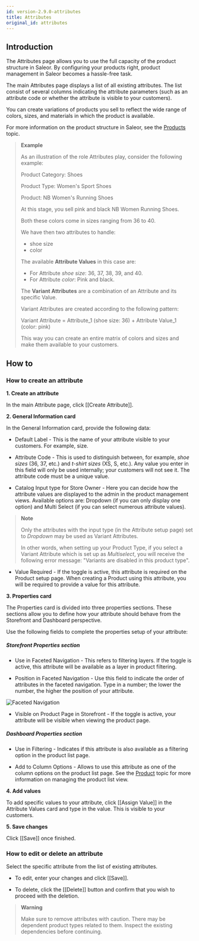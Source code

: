 ```yaml
---
id: version-2.9.0-attributes
title: Attributes
original_id: attributes
---
```

## Introduction

The Attributes page allows you to use the full capacity of the product structure in Saleor. By configuring your products right, product management in Saleor becomes a hassle-free task.

The main Attributes page displays a list of all existing attributes. The list consist of several columns indicating the attribute parameters (such as an attribute code or whether the attribute is visible to your customers).

You can create variations of products you sell to reflect the wide range of colors, sizes, and materials in which the product is available.

For more information on the product structure in Saleor, see the [Products](dashboard/catalog/products.md#product-concept-introduction) topic.

> **Example**
>
> As an illustration of the role Attributes play, consider the following example:
> 
> Product Category: Shoes
> 
> Product Type: Women's Sport Shoes
> 
> Product: NB Women's Running Shoes
> 
> At this stage, you sell pink and black NB Women Running Shoes.
> 
> Both these colors come in sizes ranging from 36 to 40.
> 
> We have then two attributes to handle: 
> 
> * shoe size
> * color
> 
> The available **Attribute Values** in this case are:
> 
> * For Attribute _shoe size_: 36, 37, 38, 39, and 40.
> * For Attribute _color_: Pink and black.
> 
> The **Variant Attributes** are a combination of an Attribute and its specific Value.
>
> Variant Attributes are created according to the following pattern:
> 
> Variant Attribute = Attribute_1 (shoe size: 36) + Attribute Value_1 (color: pink)
>
> This way you can create an entire matrix of colors and sizes and make them available to your customers.

## How to

### How to create an attribute

**1. Create an attribute**

In the main Attribute page, click [[Create&nbsp;Attribute]]. 

**2. General Information card**

In the General Information card, provide the following data:

*  Default Label - This is the name of your attribute visible to your customers. For example, size. 

* Attribute Code - This is used to distinguish between, for example, _shoe sizes_ (36, 37, etc.) and _t-shirt sizes_ (XS, S, etc.). Any value you enter in this field will only be used internally; your customers will not see it. The attribute code must be a unique value.

* Catalog Input type for Store Owner - Here you can decide how the attribute values are displayed to the admin in the product management views. Available options are: Dropdown (if you can only display one option) and Multi Select (if you can select numerous attribute values). 

> **Note**
> 
> Only the attributes with the input type (in the Attribute setup page) set to _Dropdown_ may be used as Variant Attributes. 
> 
> In other words, when setting up your Product Type, if you select a Variant Attribute which is set up as _Multiselect_, you will receive the following error message: "Variants are disabled in this product type".

* Value Required - If the toggle is active, this attribute is required on the Product setup page. When creating a Product using this attribute, you will be required to provide a value for this attribute.

**3. Properties card**

The Properties card is divided into three properties sections. These sections allow you to define how your attribute should behave from the Storefront and Dashboard perspective. 

Use the following fields to complete the properties setup of your attribute:

##### Storefront Properties section

* Use in Faceted Navigation - This refers to filtering layers. If the toggle is active, this attribute will be available as a layer in product filtering.

* Position in Faceted Navigation - Use this field to indicate the order of attributes in the faceted navigation. Type in a number; the lower the number, the higher the position of your attribute.

![Faceted Navigation](assets/dashboard-config/config23.JPG)

* Visible on Product Page in Storefront - If the toggle is active, your attribute will be visible when viewing the product page. 

##### Dashboard Properties section

* Use in Filtering - Indicates if this attribute is also available as a filtering option in the product list page.

* Add to Column Options - Allows to use this attribute as one of the column options on the product list page. See the [Product](dashboard/catalog/products.md#editing-columns) topic for more information on managing the product list view.

**4. Add values** 

To add specific values to your attribute, click [[Assign&nbsp;Value]] in the Attribute Values card and type in the value. This is visible to your customers. 

**5. Save changes**

Click [[Save]] once finished.

### How to edit or delete an attribute 

Select the specific attribute from the list of existing attributes.

* To edit, enter your changes and click [[Save]].

* To delete, click the [[Delete]] button and confirm that you wish to proceed with the deletion.

> **Warning**
> 
> Make sure to remove attributes with caution. There may be dependent product types related to them. Inspect the existing dependencies before continuing. 




